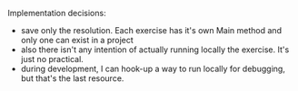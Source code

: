 Implementation decisions:
- save only the resolution. Each exercise has it's own Main method and only one can exist in a project
- also there isn't any intention of actually running locally the exercise. It's just no practical.
- during development, I can hook-up a way to run locally for debugging, but that's the last resource.